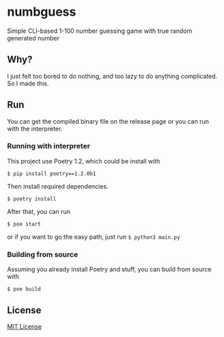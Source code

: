 # numbguess

Simple CLI-based 1-100 number guessing game with true random generated number

## Why?

I just felt too bored to do nothing, and too lazy to do anything complicated. So I made this.

## Run

You can get the compiled binary file on the release page or you can run with the interpreter.

### Running with interpreter

This project use Poetry 1.2, which could be install with

`$ pip install poetry==1.2.0b1`

Then install required dependencies.

`$ poetry install`

After that, you can run

`$ poe start`

or if you want to go the easy path, just run `$ python3 main.py`

### Building from source

Assuming you already install Poetry and stuff, you can build from source with

`$ poe build`

## License

[MIT License](https://github.com/gxjakkap/numbguess/blob/main/LICENSE)